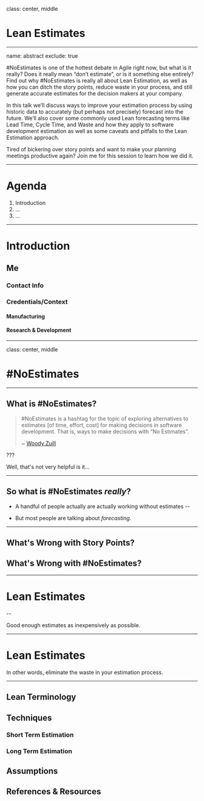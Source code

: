class: center, middle

# Lean Estimates

---

name: abstract
exclude: true

\#NoEstimates is one of the hottest debate in Agile right now, but what is it really? Does it really mean “don’t estimate”, or is it something else entirely? Find out why #NoEstimates is really all about Lean Estimation, as well as how you can ditch the story points, reduce waste in your process, and still generate accurate estimates for the decision makers at your company.

In this talk we’ll discuss ways to improve your estimation process by using historic data to accurately (but perhaps not precisely) forecast into the future. We’ll also cover some commonly used Lean forecasting terms like Lead Time, Cycle Time, and Waste and how they apply to software development estimation as well as some caveats and pitfalls to the Lean Estimation approach.

Tired of bickering over story points and want to make your planning meetings productive again? Join me for this session to learn how we did it.

---

# Agenda

[//]: # (TODO)

1. Introduction
2. ...
3. ...

---

# Introduction
## Me
### Contact Info
### Credentials/Context
#### Manufacturing
#### Research & Development

[//]: # (TODO Evaluate if this should move to end or even be a thing at all)

---

class: center, middle

# #NoEstimates

---

## What is #NoEstimates?

> \#NoEstimates is a hashtag for the topic of exploring alternatives to estimates [of time, effort, cost] for making decisions in software development.  That is, ways to make decisions with “No Estimates”. 
> 
> ~ [Woody Zuill](http://zuill.us/WoodyZuill/2013/05/17/the-noestimates-hashtag/)

???

Well, that's not very helpful is it...

---

## So what is \#NoEstimates *really*?

- A handful of people actually are actually working without estimates
--

- But most people are talking about *forecasting*.

---

## What's Wrong with Story Points?
## What's Wrong with #NoEstimates?

---

# Lean Estimates
--

Good enough estimates as inexpensively as possible.

---

# Lean Estimates

In other words, eliminate the waste in your estimation process.

---

## Lean Terminology
## Techniques
### Short Term Estimation
### Long Term Estimation

## Assumptions
## References & Resources

[//]: # (Link to this slide deck online)
